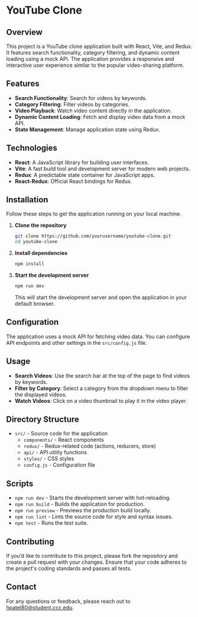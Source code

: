 # YouTube Clone

## Overview

This project is a YouTube clone application built with React, Vite, and Redux. It features search functionality, category filtering, and dynamic content loading using a mock API. The application provides a responsive and interactive user experience similar to the popular video-sharing platform.

## Features

- **Search Functionality**: Search for videos by keywords.
- **Category Filtering**: Filter videos by categories.
- **Video Playback**: Watch video content directly in the application.
- **Dynamic Content Loading**: Fetch and display video data from a mock API.
- **State Management**: Manage application state using Redux.

## Technologies

- **React**: A JavaScript library for building user interfaces.
- **Vite**: A fast build tool and development server for modern web projects.
- **Redux**: A predictable state container for JavaScript apps.
- **React-Redux**: Official React bindings for Redux.

## Installation

Follow these steps to get the application running on your local machine.

1. **Clone the repository**

   ```bash
   git clone https://github.com/yourusername/youtube-clone.git
   cd youtube-clone
   ```

2. **Install dependencies**

   ```bash
   npm install
   ```

3. **Start the development server**

   ```bash
   npm run dev
   ```

   This will start the development server and open the application in your default browser.

## Configuration

The application uses a mock API for fetching video data. You can configure API endpoints and other settings in the `src/config.js` file.


## Usage

- **Search Videos**: Use the search bar at the top of the page to find videos by keywords.
- **Filter by Category**: Select a category from the dropdown menu to filter the displayed videos.
- **Watch Videos**: Click on a video thumbnail to play it in the video player.

## Directory Structure

- `src/` - Source code for the application
  - `components/` - React components
  - `redux/` - Redux-related code (actions, reducers, store)
  - `api/` - API utility functions
  - `styles/` - CSS styles
  - `config.js` - Configuration file

## Scripts

- `npm run dev` - Starts the development server with hot-reloading.
- `npm run build` - Builds the application for production.
- `npm run preview` - Previews the production build locally.
- `npm run lint` - Lints the source code for style and syntax issues.
- `npm test` - Runs the test suite.

## Contributing

If you’d like to contribute to this project, please fork the repository and create a pull request with your changes. Ensure that your code adheres to the project's coding standards and passes all tests.


## Contact

For any questions or feedback, please reach out to [hpatel80@student.ccc.edu](mailto:hpatel80@student.ccc.edu).
